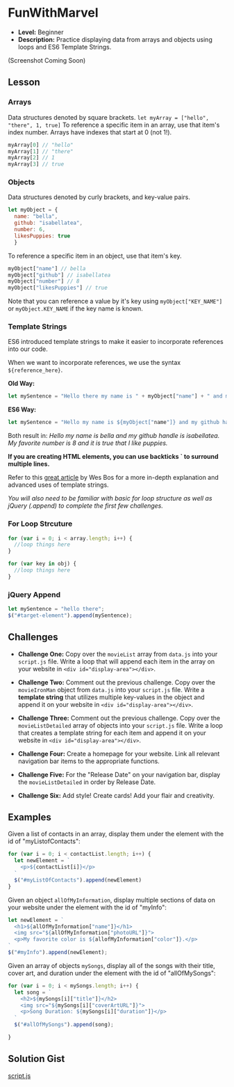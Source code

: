 
# FunWithMarvel
* **Level:** Beginner
* **Description:** Practice displaying data from arrays and objects using loops and ES6 Template Strings.

(Screenshot Coming Soon)


## Lesson
### Arrays
Data structures denoted by square brackets.
`let myArray = ["hello", "there", 1, true]`
To reference a specific item in an array, use that item's index number. Arrays have indexes that start at 0 (not 1!).
```javascript
myArray[0] // "hello"
myArray[1] // "there"
myArray[2] // 1
myArray[3] // true
```  
### Objects
Data structures denoted by curly brackets, and key-value pairs.
```javascript
let myObject = {
  name: "bella",
  github: "isabellatea",
  number: 6,
  likesPuppies: true
  }
```

To reference a specific item in an object, use that item's key.
```javascript
myObject["name"] // bella
myObject["github"] // isabellatea
myObject["number"] // 8
myObject["likesPuppies"] // true
```

Note that you can reference a value by it's key using `myObject["KEY_NAME"]` or `myObject.KEY_NAME` if the key name is known.

### Template Strings
ES6 introduced template strings to make it easier to incorporate references into our code.

When we want to incorporate references, we use the syntax `${reference_here}`.

**Old Way:**
```javascript
let mySentence = "Hello there my name is " + myObject["name"] + " and my github handle is " + myObject["github"] + ".  My favorite number is " + myObject["number"] + " and it is " + myObject["likesPuppies"] + that I like puppies.
```

**ES6 Way:**
```javascript
let mySentence = "Hello my name is ${myObject["name"]} and my github handle is ${myObject["github"]}. My favorite number is ${myObject["number"]} and it is ${myObject["likesPuppies"]} that I like puppies."
```

Both result in:
*Hello my name is bella and my github handle is isabellatea.  My favorite number is 8 and it is true that I like puppies.*

**If you are creating HTML elements, you can use backticks \` to surround multiple lines.**

Refer to this [great article](https://wesbos.com/template-strings-html/) by Wes Bos for a more in-depth explanation and advanced uses of template strings.

*You will also need to be familiar with basic for loop structure as well as jQuery (.append) to complete the first few challenges.*

### For Loop Strcuture
```javascript
for (var i = 0; i < array.length; i++) {
  //loop things here
}

for (var key in obj) {
  //loop things here
}
```

### jQuery Append
```javascript
let mySentence = "hello there";
$("#target-element").append(mySentence);
```


## Challenges
* **Challenge One:** Copy over the `movieList` array from `data.js` into your `script.js` file.  Write a loop that will append each item in the array on your website in `<div id="display-area"></div>`.

* **Challenge Two:** Comment out the previous challenge. Copy over the `movieIronMan` object from `data.js` into your `script.js` file. Write a **template string** that utilizes multiple key-values in the object and append it on your website in `<div id="display-area"></div>`.

* **Challenge Three:** Comment out the previous challenge.  Copy over the `movieListDetailed` array of objects into your `script.js` file. Write a loop that creates a template string for each item and append it on your website in `<div id="display-area"></div>`.

* **Challenge Four:** Create a homepage for your website. Link all relevant navigation bar items to the appropriate functions.

* **Challenge Five:** For the "Release Date" on your navigation bar, display the `movieListDetailed` in order by Release Date.

* **Challenge Six:** Add style! Create cards! Add your flair and creativity.

## Examples
Given a list of contacts in an array, display them under the element with the id of "myListofContacts":
```javascript
for (var i = 0; i < contactList.length; i++) {
  let newElement = `
    <p>${contactList[i]}</p>
  `
  $("#myListOfContacts").append(newElement)
}
```

Given an object `allOfMyInformation`, display multiple sections of data on your website under the element with the id of "myInfo":
```javascript
let newElement = `
  <h1>${allOfMyInformation["name"]}</h1>
  <img src="${allOfMyInformation["photoURL"]}">
  <p>My favorite color is ${allofMyInformation["color"]}.</p>
`
$("#myInfo").append(newElement);

```

Given an array of objects `mySongs`, display all of the songs with their title, cover art, and duration under the element with the id of "allOfMySongs":
```javascript
for (var i = 0; i < mySongs.length; i++) {
  let song = `
    <h2>${mySongs[i]["title"]}</h2>
    <img src="${mySongs[i]["coverArtURL"]}">
    <p>Song Duration: ${mySongs[i]["duration"]}</p>
  `
  $("#allOfMySongs").append(song);

}

```


## Solution Gist
[script.js](https://gist.github.com/isabellatea/5c110ae25c202a90dc512904d5fd2be3)
